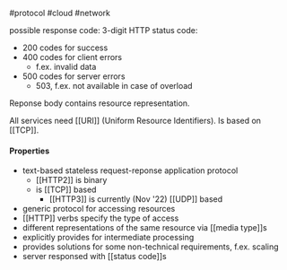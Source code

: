 #protocol #cloud #network

possible response code: 3-digit HTTP status code:
- 200 codes for success
- 400 codes for client errors
	- f.ex. invalid data
- 500 codes for server errors
	- 503, f.ex. not available in case of overload

Reponse body contains resource representation.

All services need [[URI]] (Uniform Resource Identifiers). Is based on [[TCP]].

#### Properties
- text-based stateless request-reponse application protocol
	- [[HTTP2]] is binary
	- is [[TCP]] based
		- [[HTTP3]] is currently (Nov '22) [[UDP]] based
- generic protocol for accessing resources
- [[HTTP]] verbs specify the type of access
- different representations of the same resource via [[media type]]s
- explicitly provides for intermediate processing
- provides solutions for some non-technical requirements, f.ex. scaling
- server responsed with [[status code]]s